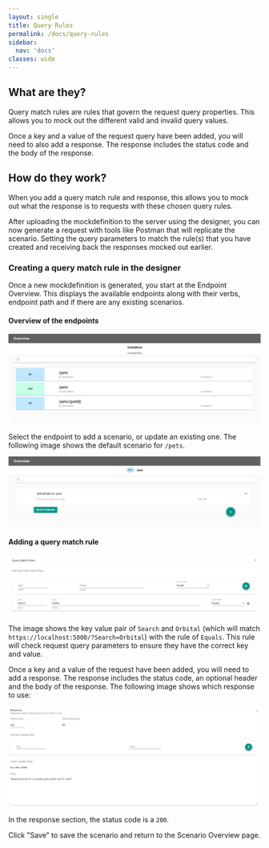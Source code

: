 ```yaml
---
layout: single
title: Query Rules
permalink: /docs/query-rules
sidebar:
  nav: 'docs'
classes: wide
---
```


## What are they?

Query match rules are rules that govern the request query properties. This allows you to mock out the different
valid and invalid query values.

Once a key and a value of the request query have been added, you will need to also add a response. The response
includes the status code and the body of the response.

## How do they work?

When you add a query match rule and response, this allows you to mock out what the response is to requests with
these chosen query rules.

After uploading the mockdefinition to the server using the designer, you can now generate a request with
tools like Postman that will replicate the scenario. Setting the query parameters to match the rule(s) that you
have created and receiving back the responses mocked out earlier.

### Creating a query match rule in the designer

Once a new mockdefinition is generated, you start at the Endpoint Overview. This displays the available endpoints
along with their verbs, endpoint path and if there are any existing scenarios.

#### Overview of the endpoints

![Endpoint Overview](../../../assets/images/orbital-ui/endpoint-overview.png)

Select the endpoint to add a scenario, or update an existing one. The following image shows the default scenario for `/pets`.

![Scenario Overview](../../../assets/images/orbital-ui/scenario-overview.png)

#### Adding a query match rule

![Query Request Match - Request](../../../assets/images/request-match-rules/adding-query-match-rule.png)

The image shows the key value pair of `Search` and `Orbital` (which will match `https://localhost:5000/?Search=Orbital`)
with the rule of `Equals`. This rule will check request query parameters to ensure they have the correct key and value.

Once a key and a value of the request have been added, you will need to add a response. The response includes
the status code, an optional header and the body of the response. The following image shows which response to use:

![Query Request Match - Response](../../../assets/images/request-match-rules/adding-query-match-rule-response.png)

In the response section, the status code is a `200`.

Click "Save" to save the scenario and return to the Scenario Overview page.
